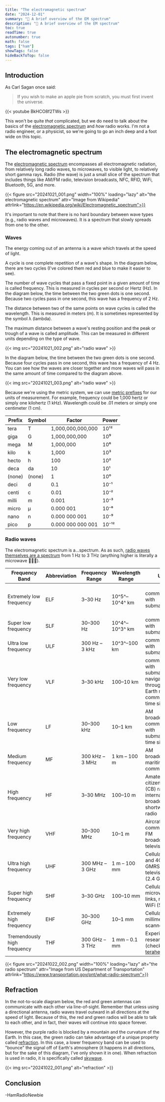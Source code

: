 ```yaml
---
title: "The electromagnetic spectrum"
date: "2024-12-01"
summary: "🤯 A brief overview of the EM spectrum"
description: "🤯 A brief overview of the EM spectrum"
toc: true
readTime: true
autonumber: true
math: false
tags: ["ham"]
showTags: false
hideBackToTop: false
---
```


## Introduction

As Carl Sagan once said: 

>If you wish to make an apple pie from scratch, you must first invent the universe.

{{< youtube BkHCO8f2TWs >}}

This won't be quite *that* complicated, but we do need to talk about the basics of the [electromagnetic spectrum](https://en.wikipedia.org/wiki/Electromagnetic_spectrum) and *how* radio works. I'm not a radio engineer, or a physicist, so we're going to go an inch deep and a foot wide on this topic.

## The electromagnetic spectrum

The [electromagnetic spectrum](https://en.wikipedia.org/wiki/Electromagnetic_spectrum) encompasses all electromagnetic radiation, from relatively long radio waves, to microwaves, to visible light, to relatively short gamma rays. Radio (the wave) is just a small slice of the spectrum that includes things like AM/FM radio, television broadcasts, NFC, RFID, WiFi, Bluetooth, 5G, and more.

{{< figure src="20241021_001.png" width="100%" loading="lazy" alt="the electromagnetic spectrum" attr="Image from Wikipedia" attrlink="https://en.wikipedia.org/wiki/Electromagnetic_spectrum">}}

It's important to note that there is no hard boundary between wave types (e.g., radio waves and microwaves). It is a spectrum that slowly spreads from one to the other.

### Waves

The energy coming out of an antenna is a wave which travels at the speed of light.

A cycle is one complete repetition of a wave's shape. In the diagram below, there are two cycles (I've colored them red and blue to make it easier to see).

The number of wave cycles that pass a fixed point in a given amount of time is called frequency. This is measured in cycles per second or Hertz (Hz). In the diagram below, the time between the two green dots is one second. Because two cycles pass in one second, this wave has a frequency of 2 Hz.

The distance between two of the same points on wave cycles is called the wavelength. This is measured in meters (m). It is sometimes represented by the symbol λ (lambda).

The maximum distance between a wave's resting position and the peak or trough of a wave is called amplitude. This can be measured in different units depending on the type of wave.

{{< img src="20241021_002.png" alt="radio wave" >}}

In the diagram below, the time between the two green dots is one second. Because four cycles pass in one second, this wave has a frequency of 4 Hz. You can see how the waves are closer together and more waves will pass in the same amount of time compared to the diagram above.

{{< img src="20241021_003.png" alt="radio wave" >}}

Because we're using the metric system, we can use [metric prefixes](https://en.wikipedia.org/wiki/Metric_system) for our units of measurement. For example, frequency could be 1,000 hertz or simply one kilohertz (1 kHz). Wavelength could be .01 meters or simply one centimeter (1 cm).

| Prefix    | Symbol | Factor                       | Power    |
|-----------|--------|------------------------------|----------|
| tera      | T      | 1,000,000,000,000            | 10¹²     |
| giga      | G      | 1,000,000,000                | 10⁹      |
| mega      | M      | 1,000,000                    | 10⁶      |
| kilo      | k      | 1,000                        | 10³      |
| hecto     | h      | 100                          | 10²      |
| deca      | da     | 10                           | 10¹      |
| (none)    | (none) | 1                            | 10⁰      |
| deci      | d      | 0.1                          | 10⁻¹     |
| centi     | c      | 0.01                         | 10⁻²     |
| milli     | m      | 0.001                        | 10⁻³     |
| micro     | μ      | 0.000 001                    | 10⁻⁶     |
| nano      | n      | 0.000 000 001                | 10⁻⁹     |
| pico      | p      | 0.000 000 000 001            | 10⁻¹²    |

### Radio waves

The electromagnetic spectrum is a...spectrum. As as such, [radio waves themselves are a spectrum](https://en.wikipedia.org/wiki/Radio_spectrum) from 1 Hz to 3 THz (anything higher is literally a microwave 🧑🏻‍🍳).

| Frequency Band                   | Abbreviation | Frequency Range  | Wavelength Range    | Uses                                                                                                     | Comments                                                     |
|----------------------------------|--------------|------------------|---------------------|----------------------------------------------------------------------------------------------------------|--------------------------------------------------------------|
| Extremely low frequency          | ELF          | 3–30 Hz          | 10^5^–10^4^ km      | communication with submarines                                                                            | Low frequencies can penetrate oceans and Earth's crust       |
| Super low frequency              | SLF          | 30–300 Hz        | 10^4^–10^3^ km      | communication with submarines                                                                            |                                                              |
| Ultra low frequency              | ULF          | 300 Hz – 3 kHz   | 10^3^–100 km        | communication with submarines                                                                            |                                                              |
| Very low frequency               | VLF          | 3–30 kHz         | 100–10 km           | communication with submarines, navigation, through-the-Earth mine communication, time signals            |                                                              |
| Low frequency                    | LF           | 30–300 kHz       | 10–1 km             | AM broadcasting, communication with submarines, time signals                                             |                                                              |
| Medium frequency                 | MF           | 300 kHz – 3 MHz  | 1 km – 100 m        | AM broadcasting, maritime communication                                                                  | Can refract signals off of Earth's atmosphere                |
| High frequency                   | HF           | 3–30 MHz         | 100–10 m            | Amateur radio, citizen's band (CB) radio, international broadcasting, shortwave radio                    | Can refract signals off of Earth's atmosphere                |
| Very high frequency              | VHF          | 30–300 MHz       | 10–1 m              | Aircraft communication, FM broadcasting, television                                                      | Here and below (in the table) is line-of-sight communication |
| Ultra high frequency             | UHF          | 300 MHz – 3 GHz  | 1 m – 100 mm        | Cellular (3G and 4G), FRS, GMRS, radar, television, WiFi (2.4 GHz)                                       |                                                              |
| Super high frequency             | SHF          | 3–30 GHz         | 100–10 mm           | Cellular (5G), microwave links, radar, WiFi (5 GHz)                                                      |                                                              |
| Extremely high frequency         | EHF          | 30–300 GHz       | 10–1 mm             | Cellular (5G), millimeter wave scanners, radar                                                           |                                                              |
| Tremendously high frequency      | THF          | 300 GHz – 3 THz  | 1 mm – 0.1 mm       | Experimental research (check out the [terahertz gap](https://en.wikipedia.org/wiki/Terahertz_radiation)) | THF is this close 🤏🏻 to being heat                           |

{{< figure src="20241022_002.png" width="100%" loading="lazy" alt="the radio spectrum" attr="Image from US Department of Transportation" attrlink="https://www.transportation.gov/pnt/what-radio-spectrum">}}

## Refraction

In the not-to-scale diagram below, the red and green antennas can communicate with each other via line-of-sight. Remember that unless using a directional antenna, radio waves travel outward in all directions at the speed of light. Because of this, the red and green radios will be able to talk to each other, and in fact, their waves will continue into space forever.

However, the purple radio is blocked by a mountain and the curvature of the Earth. In this case, the green radio can take advantage of a unique property called [refraction](https://en.wikipedia.org/wiki/Refraction). In this case, a lower frequency band can be used to "bounce" the signal off of Earth's atmosphere (it happens in all directions, but for the sake of this diagram, I've only shown it in one). When refraction is used in radio, it is specifically called [skywave](https://en.wikipedia.org/wiki/Skywave).

{{< img src="20241022_001.png" alt="refraction" >}}

## Conclusion

\-HamRadioNewbie